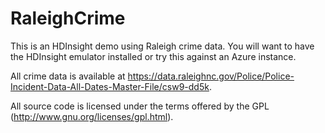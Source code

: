 RaleighCrime
============

This is an HDInsight demo using Raleigh crime data.  You will want to have the HDInsight emulator installed or try this against an Azure instance.

All crime data is available at https://data.raleighnc.gov/Police/Police-Incident-Data-All-Dates-Master-File/csw9-dd5k.

All source code is licensed under the terms offered by the GPL (http://www.gnu.org/licenses/gpl.html).
